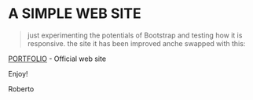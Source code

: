 # A SIMPLE WEB SITE

> just experimenting the potentials of Bootstrap and testing how it is responsive.
> the site it has been improved anche swapped with this:

[PORTFOLIO](https://robertocastelliteal.netlify.com) - Official web site

Enjoy!

Roberto
